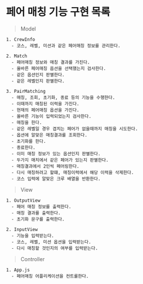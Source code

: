 # 페어 매칭 기능 구현 목록

> Model

    1. CrewInfo
      - 코스, 레벨, 미션과 같은 페어매칭 정보를 관리한다.

    2. Match
      - 페어매칭 정보와 매칭 결과를 가진다.
      - 올바른 페어매칭 옵션을 선택했는지 검사한다.
      - 같은 옵션인지 판별한다.
      - 같은 레벨인지 판별한다.

    3. PairMatching
      - 매칭, 조회, 초기화, 종료 등의 기능을 수행한다.
      - 이때까지 매칭된 이력을 가진다.
      - 현재의 페어매칭 옵션을 가진다.
      - 올바른 기능이 입력되었는지 검사한다.
      - 매칭을 한다.
      - 같은 레벨일 경우 겹치는 페어가 없을때까지 매칭을 시도한다.
      - 옵션에 알맞은 매칭결과를 조회한다.
      - 초기화를 한다.
      - 종료한다.
      - 이미 매칭 정보가 있는 옵션인지 판별한다.
      - 두가지 매치에서 같은 페어가 있는지 판별한다.
      - 매칭결과에서 2인씩 페어링한다.
      - 다시 매칭하려고 할떄, 매칭이력에서 해당 이력을 삭제한다.
      - 코스 입력에 알맞은 크루 배열을 반환한다.

> View

    1. OutputView
      - 페어 매칭 정보를 출력한다.
      - 매칭 결과를 출력한다.
      - 초기화 문구를 출력한다.

    2. InputView
      - 기능을 입력받는다.
      - 코스, 레벨, 미션 옵션을 입력받는다.
      - 다시 매칭할 것인지의 여부를 입력받는다.

> Controller

    1. App.js
      - 페어매칭 어플리케이션을 컨트롤한다.
